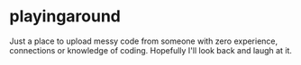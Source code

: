 # playingaround
Just a place to upload messy code from someone with zero experience, connections or knowledge of coding. Hopefully I'll look back and laugh at it.

